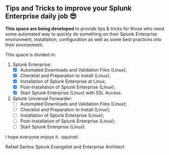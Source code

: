 ## Tips and Tricks to improve your Splunk Enterprise daily job :sunglasses:

**This space are being developed** to provide tips & tricks for those who need some automated way to quickly do something on their Splunk Enterprise environment, installation, configuration as well as some best practices into their environment.

This space is divided in:

1.	Splunk Enterprise:
	- [x] Automated Downloads and Validation Files (Linux);
	- [x] Checklist and Preparation to Install (Linux);
	- [x] Installation of Splunk Enterprise at Linux;
	- [x] Post-Installation of Splunk Enterprise (Linux);
	- [x] Start Splunk Enterprise (Linux) with SSL Access.
2.	Splunk Universal Forwarder:
	- [ ] Automated Downloads and Validation Files (Linux);
	- [ ] Checklist and Preparation to Install (Linux);
	- [ ] Installation of Splunk Enterprise (Linux);
	- [ ] Post-Installation of Splunk Enterprise (Linux);
	- [ ] Start Splunk Enterprise (Linux).

I hope everyone enjoys it. :squirrel:

Rafael Santos
Splunk Evangelist and Enterprise Architect
